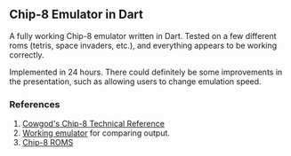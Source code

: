 ## Chip-8 Emulator in Dart

A fully working Chip-8 emulator written in Dart. Tested on a few different roms
(tetris, space invaders, etc.), and everything appears to be working correctly.

Implemented in 24 hours. There could definitely be some improvements in the presentation,
such as allowing users to change emulation speed.

### References

1. [Cowgod's Chip-8 Technical Reference](http://devernay.free.fr/hacks/chip8/C8TECH10.HTM)
2. [Working emulator](https://rawgit.com/alexanderdickson/Chip-8-Emulator/master/index.html)
for comparing output.
3. [Chip-8 ROMS](https://github.com/dmatlack/chip8/tree/master/roms)